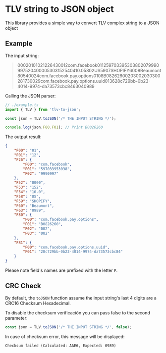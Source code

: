# TLV string to JSON object

This library provides a simple way to convert TLV complex string to a JSON object

## Example

The input string:
> 00020101021226430012com.facebook011259703395303802079990997520400005303152540410.05802US5907SHOPIFY6008Beaumont80540024com.facebook.pay.options0108B08262600203002030300281730029com.facebook.pay.options.uuid013628c729bb-0b23-4014-9974-da73573cbc8463040989

Calling the JSON parser:
```typescript
// ./example.ts
import { TLV } from 'tlv-to-json';

const json = TLV.toJSON('/* THE INPUT STRING */');

console.log(json.F80.F01); // Print B0826260
```

The output result:
```json
{
    "F00": "01",
    "F01": "12",
    "F26": {
        "F00": "com.facebook",
        "F01": "597033953038",
        "F02": "9990997"
    },
    "F52": "0000",
    "F53": "152",
    "F54": "10.0",
    "F58": "US",
    "F59": "SHOPIFY",
    "F60": "Beaumont",
    "F63": "0989",
    "F80": {
        "F00": "com.facebook.pay.options",
        "F01": "B0826260",
        "F02": "002",
        "F03": "002"
    },
    "F81": {
        "F00": "com.facebook.pay.options.uuid",
        "F01": "28c729bb-0b23-4014-9974-da73573cbc84"
    }
}
```

Please note field's names are prefixed with the letter `F`.

## CRC Check

By default, the `toJSON` function assume the input string's last 4 digits are a CRC16 Checksum Hexadecimal.

To disable the checksum verificación you can pass false to the second parameter:
```typescript
const json = TLV.toJSON('/* THE INPUT STRING */', false);
```

In case of checksum error, this message will be displayed:
```
Checksum failed (Calculated: AAE6, Expected: 0989)
```